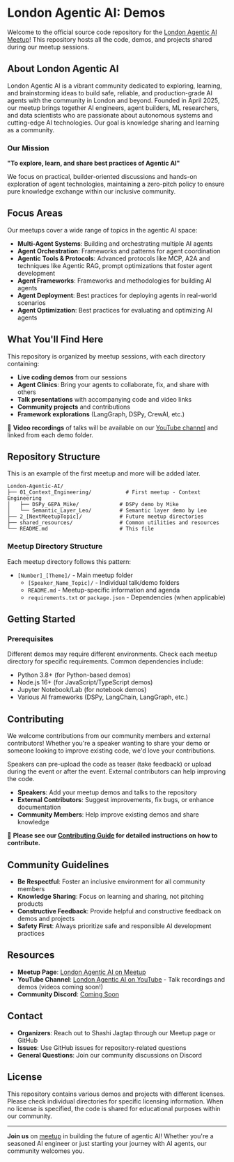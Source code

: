 # London Agentic AI: Demos

Welcome to the official source code repository for the [London Agentic AI Meetup](https://www.meetup.com/london-agentic-ai/)! This repository hosts all the code, demos, and projects shared during our meetup sessions.

## About London Agentic AI

London Agentic AI is a vibrant community dedicated to exploring, learning, and brainstorming ideas to build safe, reliable, and production-grade AI agents with the community in London and beyond. Founded in April 2025, our meetup brings together AI engineers, agent builders, ML researchers, and data scientists who are passionate about autonomous systems and cutting-edge AI technologies. Our goal is knowledge sharing and learning as a community. 

### Our Mission

**"To explore, learn, and share best practices of Agentic AI"**

We focus on practical, builder-oriented discussions and hands-on exploration of agent technologies, maintaining a zero-pitch policy to ensure pure knowledge exchange within our inclusive community.

## Focus Areas

Our meetups cover a wide range of topics in the agentic AI space:

- **Multi-Agent Systems**: Building and orchestrating multiple AI agents
- **Agent Orchestration**: Frameworks and patterns for agent coordination
- **Agentic Tools & Protocols**: Advanced protocols like MCP, A2A and techniques like Agentic RAG, prompt optimizations that foster agent development
- **Agent Frameworks**: Frameworks and methodologies for building AI agents
- **Agent Deployment**: Best practices for deploying agents in real-world scenarios
- **Agent Optimization**: Best practices for evaluating and optimizing AI agents 

## What You'll Find Here

This repository is organized by meetup sessions, with each directory containing:

- **Live coding demos** from our sessions
- **Agent Clinics**: Bring your agents to collaborate, fix, and share with others
- **Talk presentations** with accompanying code and video links
- **Community projects** and contributions
- **Framework explorations** (LangGraph, DSPy, CrewAI, etc.)

🎥 **Video recordings** of talks will be available on our [YouTube channel](https://www.youtube.com/@LondonAgenticAI) and linked from each demo folder.

## Repository Structure

This is an example of the first meetup and more will be added later. 

```
London-Agentic-AI/
├── 01_Context_Engineering/           # First meetup - Context Engineering
│   ├── DSPy_GEPA_Mike/             # DSPy demo by Mike
│   └── Semantic_Layer_Leo/         # Semantic layer demo by Leo
├── 2_[NextMeetupTopic]/            # Future meetup directories
├── shared_resources/               # Common utilities and resources
└── README.md                       # This file
```

### Meetup Directory Structure

Each meetup directory follows this pattern:
- `[Number]_[Theme]/` - Main meetup folder
  - `[Speaker_Name_Topic]/` - Individual talk/demo folders
  - `README.md` - Meetup-specific information and agenda
  - `requirements.txt` or `package.json` - Dependencies (when applicable)

## Getting Started

### Prerequisites

Different demos may require different environments. Check each meetup directory for specific requirements. Common dependencies include:

- Python 3.8+ (for Python-based demos)
- Node.js 16+ (for JavaScript/TypeScript demos)
- Jupyter Notebook/Lab (for notebook demos)
- Various AI frameworks (DSPy, LangChain, LangGraph, etc.)


## Contributing

We welcome contributions from our community members and external contributors! Whether you're a speaker wanting to share your demo or someone looking to improve existing code, we'd love your contributions.

Speakers can pre-upload the code as teaser (take feedback) or upload during the event or after the event. External contributors can help improving the code. 

- **Speakers**: Add your meetup demos and talks to the repository
- **External Contributors**: Suggest improvements, fix bugs, or enhance documentation
- **Community Members**: Help improve existing demos and share knowledge

📝 **Please see our [Contributing Guide](CONTRIBUTING.md) for detailed instructions on how to contribute.**

## Community Guidelines

- **Be Respectful**: Foster an inclusive environment for all community members
- **Knowledge Sharing**: Focus on learning and sharing, not pitching products
- **Constructive Feedback**: Provide helpful and constructive feedback on demos and projects
- **Safety First**: Always prioritize safe and responsible AI development practices


## Resources

- **Meetup Page**: [London Agentic AI on Meetup](https://www.meetup.com/london-agentic-ai/)
- **YouTube Channel**: [London Agentic AI on YouTube](https://www.youtube.com/@LondonAgenticAI) - Talk recordings and demos (videos coming soon!)
- **Community Discord**: [Coming Soon](link-to-discord)


## Contact

- **Organizers**: Reach out to Shashi Jagtap through our Meetup page or GitHub
- **Issues**: Use GitHub issues for repository-related questions
- **General Questions**: Join our community discussions on Discord

## License

This repository contains various demos and projects with different licenses. Please check individual directories for specific licensing information. When no license is specified, the code is shared for educational purposes within our community.

---

**Join us** on [meetup](https://www.meetup.com/london-agentic-ai/events/310601023) in building the future of agentic AI! Whether you're a seasoned AI engineer or just starting your journey with AI agents, our community welcomes you.

